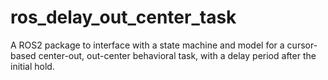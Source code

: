 # ros_delay_out_center_task
A ROS2 package to interface with a state machine and model for a cursor-based center-out, out-center behavioral task, with a delay period after the initial hold.
